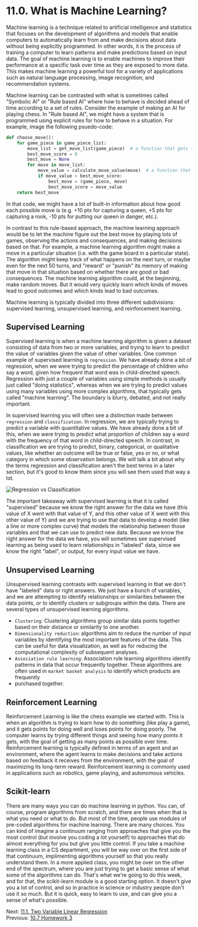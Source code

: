# 11.0. What is Machine Learning?
Machine learning is a technique related to artificial intelligence and statistics that focuses on the development of 
algorithms and models that enable computers to automatically learn from and make decisions about data without being 
explicitly programmed. In other words, it is the process of training a computer to learn patterns and make predictions 
based on input data. The goal of machine learning is to enable machines to improve their performance at a specific task 
over time as they are exposed to more data. This makes machine learning a powerful tool for a variety of applications 
such as natural language processing, image recognition, and recommendation systems.

Machine learning can be contrasted with what is sometimes called "Symbolic AI" or "Rule based AI" where how to behave is
decided ahead of time according to a set of rules. Consider the example of making an AI for playing chess. In "Rule 
based AI", we might have a system that is programmed using explicit rules for how to behave in a situation. For example,
image the following psuedo-code:
```python
def choose_move():
    for game_piece in game_piece_list:
        move_list = get_move_list(game_piece)  # a function that gets the list of all the legal moves for that piece
        best_move_score = 0 
        best_move = None
        for move in move_list:
            move_value = calculate_move_value(move)  # a function that returns a score for how good each move is
            if move_value > best_move_score:
                best_move = (game_piece, move)
                best_move_score = move_value
    return best_move

```
In that code, we might have a lot of built-in information about how good each possible move is (e.g. +10 pts for 
capturing a queen, +5 pts for capturing a rook, -10 pts for putting our queen in danger, etc.).

In contrast to this rule-based approach, the machine learning approach would be to let the machine figure out the best 
move by playing lots of games, observing the actions and consequences, and making decisions based on that. For example, 
a machine learning algorithm might make a move in a particular situation (i.e. with the game board in a particular 
state). The algorithm might keep track of what happens on the next turn, or maybe even for the next 50 turns, and 
"reward" or "punish" its memory of making that move in that situation based on whether there are good or bad 
consequences. The machine learning algorithm could, at the beginning, make random moves. But it would very quickly learn 
which kinds of moves lead to good outcomes and which kinds lead to bad outcomes.

Machine learning is typically divided into three different subdivisions: supervised learning, unsupervised learning, 
and reinforcement learning.

## Supervised Learning
Supervised learning is when a machine learning algorithm is given a dataset consisting of data from two or more 
variables, and trying to learn to predict the value of variables given the value of other variables. One common example 
of supervised learning is `regression`. We have already done a bit of regression, when we were trying to predict
the percentage of children who say a word, given how frequent that word was in child-directed speech. Regression with 
just a couple of variables using simple methods is usually just called "doing statistics", whereas when we are trying to
predict values using many variables using more complex algorithms, that typically gets called "machine learning". The 
boundary is blurry, debated, and not really important.

In supervised learning you will often see a distinction made between `regression` and `classification`. In regression,
we are typically trying to predict a variable with quantitative values. We have already done a bit of this, when we 
were trying to predict what proportion of children say a word with the frequency of that word in child-directed speech.
In contrast, in classification we are trying to predict, binary, categorical, or qualitative values, like whether an 
outcome will be true or false, yes or no, or what category in which some observation belongs. We will talk a bit about 
why the terms regression and classification aren't the best terms in a later section, but it's good to know them since 
you will see them used that way a lot.

![Regression vs Classification](../images/regression_classification.avif)

The important takeaway with supervised learning is that it is called "supervised" because we know the right answer for 
the data we have (this value of X went with that value of Y, and this other value of X went with this other value of Y)
and we are trying to use that data to develop a model (like a line or more complex curve) that models the relationship
between those variables and that we can use to predict new data. Because we know the right answer for the data we have, 
you will sometimes see supervised learning as being used to learn relationships in "labeled" data, since we know the 
right "label", or output, for every input value we have.

## Unsupervised Learning
Unsupervised learning contrasts with supervised learning in that we don't have "labeled" data or right answers. We just 
have a bunch of variables, and we are attempting to identify relationships or similarities between the data points, or 
to identify clusters or subgroups within the data. There are several types of unsupervised learning algorithms. 
- `Clustering`: Clustering algorithms group similar data points together based on their distance or similarity to one 
another.
- `Dimensionality reduction`: algorithms aim to reduce the number of input variables by identifying the most important 
features of the data. This can be useful for data visualization, as well as for reducing the computational complexity 
of subsequent analyses.
- `Association rule learning`: Association rule learning algorithms identify patterns in data that occur frequently 
together. These algorithms are often used in `market basket analysis` to identify which products are frequently 
- purchased together.

## Reinforcement Learning
Reinforcement Learning is like the chess example we started with. This is when an algorithm is trying to learn how to do 
something (like play a game), and it gets points for doing well and loses points for doing poorly. The computer learns 
by trying different things and seeing how many points it gets, with the goal of getting as many points as possible over 
time. Reinforcement learning is typically defined in terms of an agent and an environment, where the agent learns to make 
decisions and take actions based on feedback it receives from the environment, with the goal of maximizing its long-term 
reward. Reinforcement learning is commonly used in applications such as robotics, game playing, and autonomous vehicles.

## Scikit-learn
There are many  ways you can do machine learning in python. You can, of course, program algorithms from scratch,
and there are times when that is what you need or what to do. But most of the time, people use modules of pre-coded 
algorithms for machine learning. There are many choices. You can kind of imagine a continuum ranging from approaches 
that give you the most control (but involve you coding a lot yourself) to approaches that do almost everything for you 
but give you little control. If you take a machine learning class in a CS department, you will be way over on the first 
side of that continuum, implimenting algorithms yourself so that you really understand them. In a more applied class, 
you might be over on the other end of the spectrum, where you are just trying to get a basic sense of what some of the 
algorithms can do. That's what we're going to do this week, and for that, the scikit-learn module is a good starting 
option. It doesn't give you a lot of control, and so in practice in science or industry people don't use it so much. 
But it is quick, easy to learn to use, and can give you a sense of what's possible.

Next: [11.1. Two Variable Linear Regression](../CH11/11.1.%20Two%20Variable%20Linear%20Regression.md)<br>
Previous: [10.7 Homework 3](../CH10/10.7.%20Homework%204.md)
